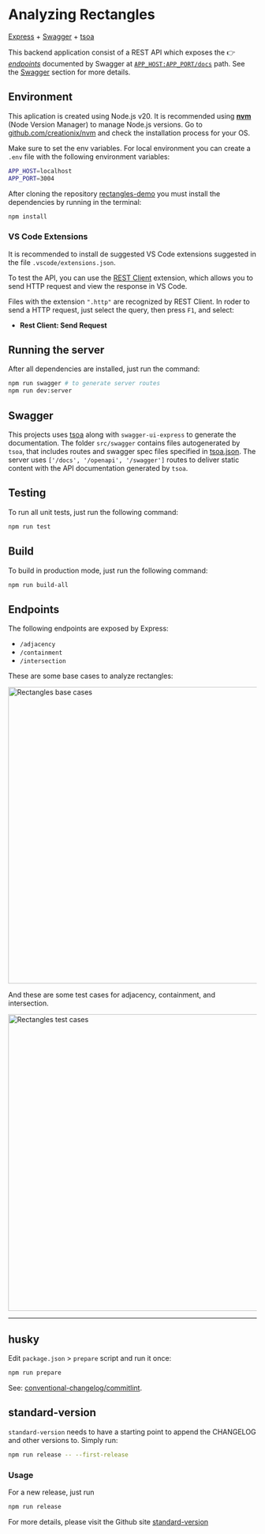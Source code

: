 <!-- markdownlint-disable MD033 -->

# Analyzing Rectangles

[Express](https://expressjs.com/) + [Swagger](https://swagger.io/) +
[tsoa](https://tsoa-community.github.io/docs/introduction.html)

This backend application consist of a REST API which exposes the 👉
[_endpoints_](#endpoints) documented by Swagger at
[`APP_HOST:APP_PORT/docs`](http://localhost:3004/docs) path. See the
[Swagger](#swagger) section for more details.

## Environment

This aplication is created using Node.js v20. It is recommended using
**[nvm](https://github.com/creationix/nvm)** (Node Version Manager) to manage
Node.js versions. Go to
[github.com/creationix/nvm](https://github.com/creationix/nvm) and check the
installation process for your OS.

Make sure to set the env variables. For local environment you can create a
`.env` file with the following environment variables:

```bash
APP_HOST=localhost
APP_PORT=3004
```

After cloning the repository
[rectangles-demo](https://github.com/jherax/rectangles-demo.git) you must
install the dependencies by running in the terminal:

```bash
npm install
```

### VS Code Extensions

It is recommended to install de suggested VS Code extensions suggested in the
file `.vscode/extensions.json`.

To test the API, you can use the
[REST Client](https://marketplace.visualstudio.com/items?itemName=humao.rest-client)
extension, which allows you to send HTTP request and view the response in VS
Code.

Files with the extension `".http"` are recognized by REST Client. In roder to
send a HTTP request, just select the query, then press `F1`, and select:

- **Rest Client: Send Request**

## Running the server

After all dependencies are installed, just run the command:

```bash
npm run swagger # to generate server routes
npm run dev:server
```

## Swagger

This projects uses
[tsoa](https://tsoa-community.github.io/docs/getting-started.html) along with
`swagger-ui-express` to generate the documentation. The folder `src/swagger`
contains files autogenerated by `tsoa`, that includes routes and swagger spec
files specified in [tsoa.json](./tsoa.json). The server uses
`['/docs', '/openapi', '/swagger']` routes to deliver static content with the
API documentation generated by `tsoa`.

## Testing

To run all unit tests, just run the following command:

```bash
npm run test
```

## Build

To build in production mode, just run the following command:

```bash
npm run build-all
```

## Endpoints

The following endpoints are exposed by Express:

- `/adjacency`
- `/containment`
- `/intersection`

These are some base cases to analyze rectangles:

<img src="https://cdn.jsdelivr.net/gh/jherax/rectangles-demo/public/img/rectangles-cases-02.gif" alt="Rectangles base cases" width="600"/>

And these are some test cases for adjacency, containment, and intersection.

<img src="https://cdn.jsdelivr.net/gh/jherax/rectangles-demo/public/img/rectangles-cases-01.png" alt="Rectangles test cases" width="600"/>

---

## husky

Edit `package.json` > `prepare` script and run it once:

```bash
npm run prepare
```

See:
[conventional-changelog/commitlint](https://github.com/conventional-changelog/commitlint).

## standard-version

`standard-version` needs to have a starting point to append the CHANGELOG and
other versions to. Simply run:

```bash
npm run release -- --first-release
```

### Usage

For a new release, just run

```bash
npm run release
```

For more details, please visit the Github site
[standard-version](https://github.com/conventional-changelog/standard-version)
